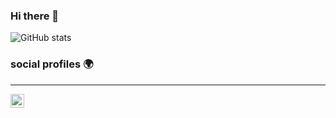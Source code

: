 ### Hi there 👋

<!--
**ravis2114/ravis2114** is a ✨ _special_ ✨ repository because its `README.md` (this file) appears on your GitHub profile.

Here are some ideas to get you started:

- 🔭 I’m currently working on ...
- 🌱 I’m currently learning ...
- 👯 I’m looking to collaborate on ...
- 🤔 I’m looking for help with ...
- 💬 Ask me about ...
- 📫 How to reach me: ...
- 😄 Pronouns: ...
- ⚡ Fun fact: ...
-->

![GitHub stats](https://github-readme-stats.vercel.app/api?username=ravis2114&show_icons=true&hide_border=true)

### social profiles 🌍 
----
[<img align="left" alt="Ravi | Twitter" width="22px" style="color: #000" src="https://cdn.jsdelivr.net/npm/simple-icons@v3/icons/twitter.svg" />][twitter]

[twitter]: https://twitter.com/r4_io_
